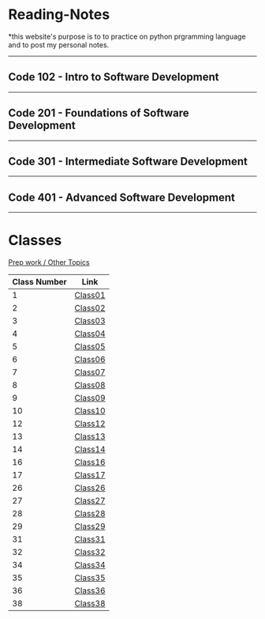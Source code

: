 # Reading-Notes

*this website's purpose is to to practice on python prgramming language and to post my personal notes.

---

## Code 102 - Intro to Software Development

---

## Code 201 - Foundations of Software Development

---

## Code 301 - Intermediate Software Development

---

## Code 401 - Advanced Software Development


---

# Classes

[Prep work / Other Topics](./Other_reading.md)

| Class Number        | Link                                  |
| ------------------- | ------------------------------------- |
|  1                  | [Class01](./Classes/Class01.md)       |
|  2                  | [Class02](./Classes/Class02.md)       |
|  3                  | [Class03](./Classes/Class03.md)       |
|  4                  | [Class04](./Classes/Class04.md)       |
|  5                  | [Class05](./Classes/Class05.md)       |
|  6                  | [Class06](./Classes/Class06.md)       |
|  7                  | [Class07](./Classes/Class07.md)       |
|  8                  | [Class08](./Classes/Class08.md)       |
|  9                  | [Class09](./Classes/Class09.md)       |
|  10                 | [Class10](./Classes/Class10.md)       |
|  12                 | [Class12](./Classes/Class12.md)       |
|  13                 | [Class13](./Classes/Class13.md)       |
|  14                 | [Class14](./Classes/Class14.md)       |
|  16                 | [Class16](./Classes/Class16.md)       |
|  17                 | [Class17](./Classes/Class17.md)       |
|  26                 | [Class26](./Classes/Class26.md)       |
|  27                 | [Class27](./Classes/Class27.md)       |
|  28                 | [Class28](./Classes/Class28.md)       |
|  29                 | [Class29](./Classes/Class29.md)       |
|  31                 | [Class31](./Classes/Class31.md)       |
|  32                 | [Class32](./Classes/Class32.md)       |
|  34                 | [Class34](./Classes/Class34.md)       |
|  35                 | [Class35](./Classes/Class35.md)       |
|  36                 | [Class36](./Classes/Class36.md)       |
|  38                 | [Class38](./Classes/Class38.md)       |


